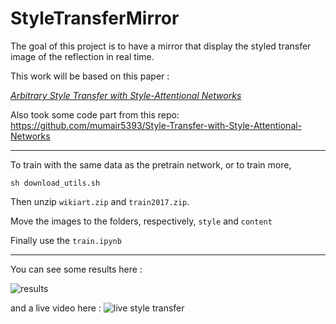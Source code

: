 # StyleTransferMirror
The goal of this project is to have a mirror that display the styled transfer image of the reflection in real time.

This work will be based on this paper :

[*Arbitrary Style Transfer with Style-Attentional Networks*](https://arxiv.org/pdf/1812.02342.pdf)

Also took some code part from this repo:
https://github.com/mumair5393/Style-Transfer-with-Style-Attentional-Networks

---

To train with the same data as the pretrain network, or to train more,
```
sh download_utils.sh
```
Then unzip `wikiart.zip` and `train2017.zip`. 

Move the images to the folders, respectively, `style` and `content`

Finally use the `train.ipynb`

------

You can see some results here :

![results](./results.png)

and a live video here : 
![live style transfer](https://youtu.be/MJZUUvjVgtY)
